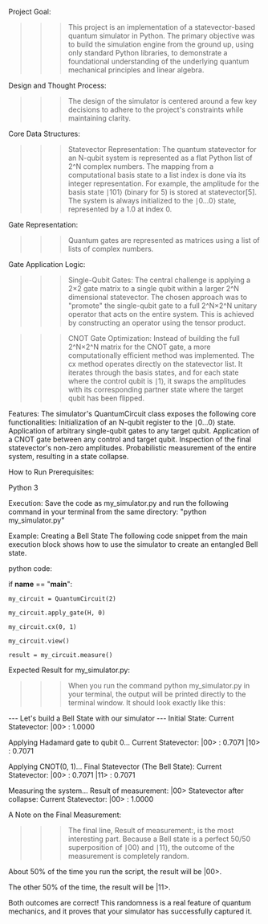 Project Goal:
>>>This project is an implementation of a statevector-based quantum simulator in Python. The primary objective was to build the simulation engine from the ground up, using only standard Python libraries, to demonstrate a foundational understanding of the underlying quantum mechanical principles and linear algebra.

Design and Thought Process:
>>>The design of the simulator is centered around a few key decisions to adhere to the project's constraints while maintaining clarity.

Core Data Structures:
>>>Statevector Representation: The quantum statevector for an N-qubit system is represented as a flat Python list of 2^N complex numbers. The mapping from a computational basis state to a list index is done via its integer representation. For example, the amplitude for the basis state ∣101⟩ (binary for 5) is stored at statevector[5]. The system is always initialized to the ∣0…0⟩ state, represented by a 1.0 at index 0.

Gate Representation: 
>>>Quantum gates are represented as matrices using a list of lists of complex numbers.

Gate Application Logic:
>>>Single-Qubit Gates: The central challenge is applying a 2×2 gate matrix to a single qubit within a larger 2^N dimensional statevector. The chosen approach was to "promote" the single-qubit gate to a full 2^N×2^N unitary operator that acts on the entire system. This is achieved by constructing an operator using the tensor product.

>>>CNOT Gate Optimization: Instead of building the full 2^N×2^N matrix for the CNOT gate, a more computationally efficient method was implemented. The cx method operates directly on the statevector list. It iterates through the basis states, and for each state where the control qubit is ∣1⟩, it swaps the amplitudes with its corresponding partner state where the target qubit has been flipped.
      

Features:
The simulator's QuantumCircuit class exposes the following core functionalities:
Initialization of an N-qubit register to the ∣0…0⟩ state.
Application of arbitrary single-qubit gates to any target qubit.
Application of a CNOT gate between any control and target qubit.
Inspection of the final statevector's non-zero amplitudes.
Probabilistic measurement of the entire system, resulting in a state collapse.

How to Run
Prerequisites:

Python 3

Execution:
Save the code as my_simulator.py and run the following command in your terminal from the same directory:
"python my_simulator.py"


Example: Creating a Bell State
The following code snippet from the main execution block shows how to use the simulator to create an entangled Bell state.

python code:

if __name__ == "__main__":
   
    my_circuit = QuantumCircuit(2)
    
    my_circuit.apply_gate(H, 0)
   
    my_circuit.cx(0, 1)
    
    my_circuit.view()
   
    result = my_circuit.measure()

Expected Result for my_simulator.py:
>>>When you run the command python my_simulator.py in your terminal, the output will be printed directly to the terminal window. It should look exactly like this:

--- Let's build a Bell State with our simulator ---
Initial State:
Current Statevector:
  |00> : 1.0000

Applying Hadamard gate to qubit 0...
Current Statevector:
  |00> : 0.7071
  |10> : 0.7071

Applying CNOT(0, 1)...
Final Statevector (The Bell State):
Current Statevector:
  |00> : 0.7071
  |11> : 0.7071

Measuring the system...
Result of measurement: |00>
Statevector after collapse:
Current Statevector:
  |00> : 1.0000

  
A Note on the Final Measurement:
>>>The final line, Result of measurement:, is the most interesting part. Because a Bell state is a perfect 50/50 superposition of ∣00⟩ and ∣11⟩, the outcome of the measurement is completely random.

About 50% of the time you run the script, the result will be |00>.

The other 50% of the time, the result will be |11>.

Both outcomes are correct! This randomness is a real feature of quantum mechanics, and it proves that your simulator has successfully captured it.
    
